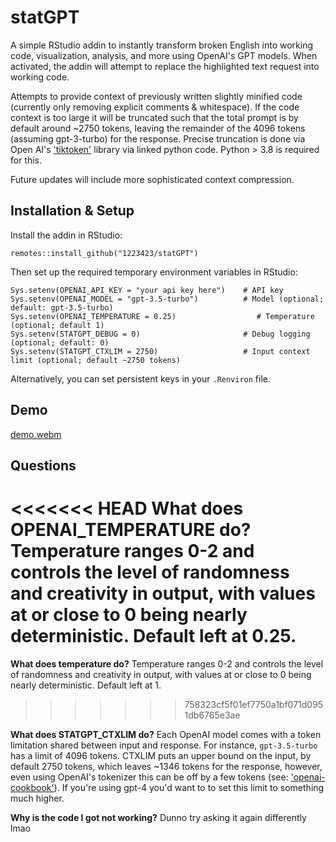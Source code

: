 # statGPT

A simple RStudio addin to instantly transform broken English into working code, visualization, analysis, and more using OpenAI's GPT models. When activated, the addin will attempt to replace the highlighted text request into working code.

Attempts to provide context of previously written slightly minified code (currently only removing explicit comments & whitespace). If the code context is too large it will be truncated such that the total prompt is by default around ~2750 tokens, leaving the remainder of the 4096 tokens (assuming gpt-3-turbo) for the response. Precise truncation is done via Open AI's ['tiktoken'](https://github.com/openai/tiktoken) library via linked python code. Python > 3.8 is required for this.

Future updates will include more sophisticated context compression.

## Installation & Setup

Install the addin in RStudio:

```remotes::install_github("1223423/statGPT")```

Then set up the required temporary environment variables in RStudio:

```
Sys.setenv(OPENAI_API_KEY = "your api key here")    # API key
Sys.setenv(OPENAI_MODEL = "gpt-3.5-turbo")          # Model (optional; default: gpt-3.5-turbo)
Sys.setenv(OPENAI_TEMPERATURE = 0.25)                  # Temperature (optional; default 1)
Sys.setenv(STATGPT_DEBUG = 0)                       # Debug logging (optional; default: 0)
Sys.setenv(STATGPT_CTXLIM = 2750)                   # Input context limit (optional; default ~2750 tokens)
```
Alternatively, you can set persistent keys in your `.Renviron` file.

## Demo

[demo.webm](https://user-images.githubusercontent.com/40682719/229134788-66de0b87-24bb-4a14-bb83-06b094d42918.webm)

## Questions

<<<<<<< HEAD
**What does OPENAI_TEMPERATURE do?** Temperature ranges 0-2 and controls the level of randomness and creativity in output, with values at or close to 0 being nearly deterministic. Default left at 0.25.
=======
**What does temperature do?** Temperature ranges 0-2 and controls the level of randomness and creativity in output, with values at or close to 0 being nearly deterministic. Default left at 1.
>>>>>>> 758323cf5f01ef7750a1bf071d0951db6765e3ae

**What does STATGPT_CTXLIM do?** Each OpenAI model comes with a token limitation shared between input and response. For instance, `gpt-3.5-turbo` has a limit of 4096 tokens. CTXLIM puts an upper bound on the input, by default 2750 tokens, which leaves ~1346 tokens for the response, however, even using OpenAI's tokenizer this can be off by a few tokens (see: ['openai-cookbook'](https://github.com/openai/openai-cookbook/blob/main/examples/How_to_count_tokens_with_tiktoken.ipynb)). If you're using gpt-4 you'd want to to set this limit to something much higher.

**Why is the code I got not working?** Dunno try asking it again differently lmao

